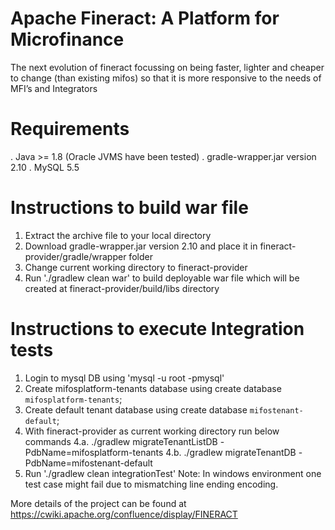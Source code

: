 Apache Fineract: A Platform for Microfinance
============

The next evolution of fineract focussing on being faster, lighter and cheaper to change (than existing mifos) so that it is more responsive to the needs of MFI’s and Integrators

Requirements
============
. Java >= 1.8 (Oracle JVMS have been tested)
. gradle-wrapper.jar version 2.10
. MySQL 5.5

Instructions to build war file
============

1. Extract the archive file to your local directory
2. Download gradle-wrapper.jar version 2.10 and place it in fineract-provider/gradle/wrapper folder
3. Change current working directory to fineract-provider
4. Run './gradlew clean war' to build deployable war file which will be created at fineract-provider/build/libs directory

Instructions to execute Integration tests
============
1. Login to mysql DB using 'mysql -u root -pmysql'
2. Create mifosplatform-tenants database using create database `mifosplatform-tenants`;
3. Create default tenant database using create database `mifostenant-default`;
4. With fineract-provider as current working directory run below commands
4.a. ./gradlew migrateTenantListDB -PdbName=mifosplatform-tenants
4.b. ./gradlew migrateTenantDB -PdbName=mifostenant-default
5. Run './gradlew clean integrationTest'
Note: In windows environment one test case might fail due to mismatching line ending encoding.

More details of the project can be found at https://cwiki.apache.org/confluence/display/FINERACT